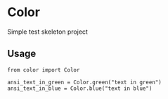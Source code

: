 # Color

Simple test skeleton project

## Usage

```
from color import Color

ansi_text_in_green = Color.green("text in green")
ansi_text_in_blue = Color.blue("text in blue")
```